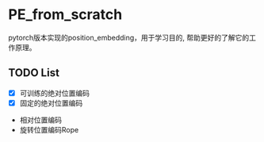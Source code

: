 # PE_from_scratch
pytorch版本实现的position_embedding，用于学习目的, 帮助更好的了解它的工作原理。

## TODO List
- [x] 可训练的绝对位置编码
- [x] 固定的绝对位置编码
- 相对位置编码
- 旋转位置编码Rope
